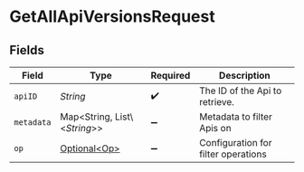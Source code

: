 # GetAllApiVersionsRequest


## Fields

| Field                                          | Type                                           | Required                                       | Description                                    |
| ---------------------------------------------- | ---------------------------------------------- | ---------------------------------------------- | ---------------------------------------------- |
| `apiID`                                        | *String*                                       | :heavy_check_mark:                             | The ID of the Api to retrieve.                 |
| `metadata`                                     | Map\<String, List\\<*String*>>                 | :heavy_minus_sign:                             | Metadata to filter Apis on                     |
| `op`                                           | [Optional\<Op>](../../models/operations/Op.md) | :heavy_minus_sign:                             | Configuration for filter operations            |